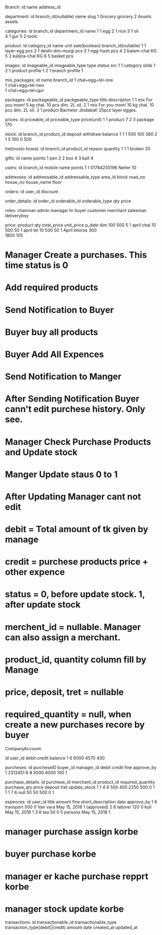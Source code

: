 Branch:
id 	name 	 address_id


department:
id 	branch_id(nullable) 	name 		slug
1 				Grocery 	grocery
2 				Assets 	assets

categories:
id 	branch_id	department_id		name 
1			1			egg
2			1			rice
3			1			oil 	
4 			1			gur
5			2			tools

product:
id 	category_id		name 	 		unit	sale(boolean) 	branch_id(nullable)
1 	1				layer-egg		pcs
2	1				deshi-dim-murgi	pcs
3 	1				egg-hash		pcs
4 	2 				balam-chal		KG
5 	2  				kalijira-chal		KG
6 	5				basket			pcs 		

images:
id 	imageable_id 	imageable_type 	type 		status  	src
1 	1				category 		slide 			1
2 	1 				product 		profile 		1
2 	1 				branch 			profile 		1

mix_packages:
id 	name			branch_id
1 	chal+egg+tel-one	
1 	chal+egg+tel-two	
1 	chal+egg+tel+gur	

packages:
id 	packageable_id 	packgeable_type 	title 				description
1	1			mix 			For you mom!			5 kg chal. 10 pcs dim. 2L oil.
2	1			mix 			For you mom!			10 kg chal. 10 pcs dim. 2L oil.
3	1			product 		Bachelor Jindabat!		25pcs layer egges.


prices:
id 	priceable_id 		priceable_type 	price(unit)
1 	1			product 		7
2 	3			package 		170 		


stock: 
id	branch_id 	product_id  	deposit 	withdraw  	balance
1	1		1		500		100		380	
2	1		5		100		 0		500

tret(nosto howa):
id	branch_id	product_id 	reason  	quantity 
1	1		1		broken		20


gifts:
id 	name		points
1 	pen			2
2 	box			4
3 	ball		4

users:
id 	branch_id 	mobile 		name 		points
1 	1		01784255196 	Neher 		10

addresses:
id   addressable_id      addressable_type 	area_id      block      road_no      house_no        house_name   	floor

orders:
id 	user_id 	discount 	

order_details:
id  	order_id 	orderable_id 		orderable_type 	 qty 	price 	

roles:
chairman
admin
managar
hr
buyer
customer
merchant
salesman
deliveryboy


price:
product 	qty 	total_price 	unit_price 		p_date
dim 		100		500				5				1 april
chal 		10		500				50				1 april
tel 		10 		500				50 				1 April
khoros 				300					
					1800			105


# Manager Create a purchases. This time status is 0
# Add required products
# Send Notification to Buyer
# Buyer buy all products
# Buyer Add All Expences
# Send Notification to Manger
# After Sending Notification Buyer cann't edit purchese history. Only see.
# Manager Check Purchase Products and Update stock
# Manger Update staus 0 to 1
# After Updating Manager cant not edit

# debit = Total amount of tk given by manage
# credit = purchese products price + other expence
# status = 0, before update stock. 1, after update stock
# merchent_id = nullable. Manager can also assign a merchant.
# product_id, quantity column fill by Manage
# price, deposit, tret = nullable
# required_quantity = null, when create a new purchases recore by buyer

CompanyAccount:

id 		user_id 	debit 	credit 	balance
1		6			6000	4570	430

purcheses:
id 	purcheseID  buyer_id	manager_id	debit  credit	fine 	 approve_by
1   2312451		6			8			5000   4000		100		 1


purchase_details:
id 	purchese_id		merchant_id  	product_id 	required_quantity 	purchase_qty 	price 	deposit  tret  update_stock
1	1				4				6			500					450				2250	500		 0		1	
1	1				7				6			null				50				50		500		 0		1			
							
expences:
id 	user_id 	title 		amount 	 fine 	short_description  date 			approve_by
1 	6			transport	500		 0		Van vara		   May 15, 2018 	1 (approved)
2 	6			laborer 	120 	 0		kuli			   May 15, 2018 	1
3 	6			tea 		50		 0		5 persons		   May 15, 2018 	1


# manager purchase assign korbe
# buyer purchase korbe
# manager er kache purchase repprt korbe
# manager stock update korbe


transactions:
id transactionable_id	transactionable_type 	transaction_type(debit||credit) 	amount	date 	created_at 	updated_at 

							